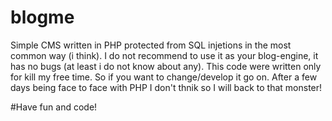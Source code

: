 # blogme
Simple CMS written in PHP protected from SQL injetions in the most common way (i think). 
I do not recommend to use it as your blog-engine, it has no bugs (at least i do not know about any).
This code were written only for kill my free time. So if you want to change/develop it go on. 
After a few days being face to face with PHP I don't thnik so I will back to that monster!

#Have fun and code!
